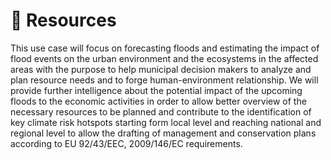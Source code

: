# 📌​ Resources

This use case will focus on forecasting floods and estimating the impact of flood events on the urban environment and the ecosystems in the affected areas with the purpose to help municipal decision makers to analyze and plan resource needs and to forge human-environment relationship. We will provide further intelligence about the potential impact of the upcoming floods to the  economic activities in order to allow better overview of the necessary resources to be planned and contribute to the identification of key climate risk hotspots starting form local level and reaching national and regional level to allow the drafting of management and conservation plans according to EU 92/43/EEC, 2009/146/EC requirements. 
